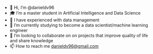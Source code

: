 - 👋 Hi, I’m @danieldv96
- 🎓 I’m a master student in Artificial Intelligence and Data Science
- 🧠 I have experienced with data management
- 🌱 I’m currently studying to become a data scientist/machine learning engineer
- 💞️ I’m looking to collaborate on on projects that improve quality of life and share knowledge
- 📫 How to reach me danieldv96@gmail.com

